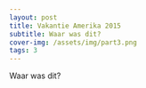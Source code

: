 ```yaml
---
layout: post
title: Vakantie Amerika 2015
subtitle: Waar was dit?
cover-img: /assets/img/part3.png
tags: 3
---
```


Waar was dit?
